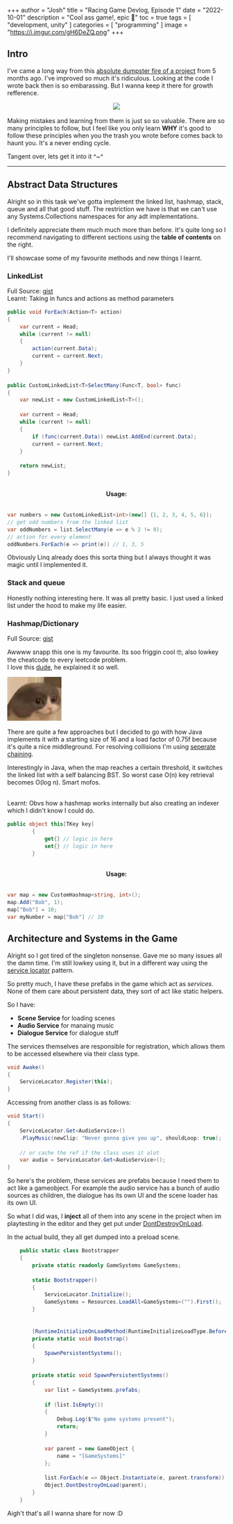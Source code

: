 +++
author = "Josh"
title = "Racing Game Devlog, Episode 1"
date = "2022-10-01"
description = "Cool ass game!, epic 💯"
toc = true
tags = [
    "development, 
    unity"
]
categories = [
    "programming"
]
image = "https://i.imgur.com/gH6DeZQ.png"
+++
<!--more-->

## Intro

I've came a long way from this [absolute dumpster fire of a project](https://macawls.dev/blog/post/my-first-unity-project/) from 5 months ago. I've improved so much it's ridiculous. Looking at the code I wrote back then is so embarassing. But I wanna keep it there for growth refference.

<center>
<img src="https://i.imgur.com/y4DHR9O.png">
</center>

Making mistakes and learning from them is just so so valuable.
There are so many principles to follow, but I feel like you only learn **WHY** it's good to follow these principles when you the trash you wrote before comes back to haunt you. It's a never ending cycle.

Tangent over, lets get it into it ^~^
***

## Abstract Data Structures

Alright so in this task we've gotta implement the linked list, hashmap, stack, queue and all that good stuff.
The restriction we have is that we can't use any Systems.Collections namespaces for any adt implementations.

I definitely appreciate them much much more than before.
It's quite long so I recommend navigating to different sections using the **table of contents** on the right.

I'll showcase some of my favourite methods and new things I learnt.

### LinkedList
Full Source: [gist](https://gist.github.com/Macawls/3c16861ec269df07bdfefcd87ba99489)
<br>Learnt: Taking in funcs and actions as method parameters

```csharp
public void ForEach(Action<T> action)
{
    var current = Head;
    while (current != null)
    {
        action(current.Data);
        current = current.Next;
    }
}

public CustomLinkedList<T>SelectMany(Func<T, bool> func)
{
    var newList = new CustomLinkedList<T>();
    
    var current = Head;
    while (current != null)
    {
        if (func(current.Data)) newList.AddEnd(current.Data);
        current = current.Next;
    }

    return newList;
}
```
</br>
<center> <b>Usage:</b> </center>
<br>

```csharp
var numbers = new CustomLinkedList<int>(new[] {1, 2, 3, 4, 5, 6});
// get odd numbers from the linked list
var oddNumbers = list.SelectMany(e => e % 2 != 0); 
// action for every element
oddNumbers.ForEach(e => print(e)) // 1, 3, 5
```

Obviously Linq already does this sorta thing but I always thought it was magic until I implemented it. 
### Stack and queue
Honestly nothing interesting here. It was all pretty basic. 
I just used a linked list under the hood to make my life easier.

### Hashmap/Dictionary
Full Source: [gist](https://gist.github.com/Macawls/1f561aaca221f3868967e43a9125e660)

Awwww snapp this one is my favourite. Its soo friggin cool 🤓, also lowkey the cheatcode to every leetcode problem. 
<br> I love this [dude](https://youtu.be/FhNJ6aikTVI), he explained it so well.

![](smol.jpg)

There are quite a few approaches but I decided to go with how Java implements it with a starting size of 16 and a load factor of 0.75f because it's quite a nice middleground.
For resolving collisions I'm using [seperate chaining](https://www.geeksforgeeks.org/hashing-set-2-separate-chaining/).

Interestingly in Java, when the map reaches a certain threshold, it switches the linked list with a self balancing BST. So worst case O(n) key retrieval becomes O(log n). Smart mofos.

<br>Learnt: Obvs how a hashmap works internally but also creating an indexer which I didn't know I could do. 

```csharp
public object this[TKey key]
        {
            get{} // logic in here
            set{} // logic in here
        }
```
</br>
<center> <b>Usage:</b> </center>
<br>

```csharp
var map = new CustomHashmap<string, int>();
map.Add("Bob", 1);
map["Bob"] = 10;
var myNumber = map["Bob"] // 10
```
## Architecture and Systems in the Game

Alright so I got tired of the singleton nonsense. Gave me so many issues all the damn time.
I'm still lowkey using it, but in a different way using the [service locator](https://www.geeksforgeeks.org/service-locator-pattern/) pattern. 

So pretty much, I have these prefabs in the game which act as *services*. 
None of them care about persistent data, they sort of act like static helpers. 

So I have:  
* **Scene Service** for loading scenes
* **Audio Service** for manaing music
* **Dialogue Service** for dialogue stuff

The services themselves are responsible for registration, which allows them to be accessed elsewhere via their class type.
```csharp
void Awake()
{
    ServiceLocator.Register(this);
}
```
Accessing from another class is as follows:
```csharp
void Start()
{
    ServiceLocator.Get<AudioService>()
    .PlayMusic(newClip: "Never gonna give you up", shouldLoop: true);
    
    // or cache the ref if the class uses it alot
    var audio = ServiceLocator.Get<AudioService>();
}
```

So here's the problem, these services are prefabs because I need them to act like a gameobject. For example the audio service has a bunch of audio sources as children, the dialogue has its own UI and the scene loader has its own UI.

So what I did was, I **inject** all of them into any scene in the project when im playtesting in the editor and they get put under [DontDestroyOnLoad](https://docs.unity3d.com/ScriptReference/Object.DontDestroyOnLoad.html).

In the actual build, they all get dumped into a preload scene.

```csharp
    public static class Bootstrapper
    {
        private static readonly GameSystems GameSystems;
        
        static Bootstrapper()
        {
            ServiceLocator.Initialize();
            GameSystems = Resources.LoadAll<GameSystems>("").First();
        }
        
        
        [RuntimeInitializeOnLoadMethod(RuntimeInitializeLoadType.BeforeSceneLoad)]
        private static void Bootstrap()
        {
            SpawnPersistentSystems();
        }
        
        private static void SpawnPersistentSystems()
        {
            var list = GameSystems.prefabs;
            
            if (list.IsEmpty())
            {
                Debug.Log($"No game systems present");
                return;
            }
            
            var parent = new GameObject {
                name = "[GameSystems]"
            };

            list.ForEach(e => Object.Instantiate(e, parent.transform));
            Object.DontDestroyOnLoad(parent);
        }
    }
```
Aigh't that's all I wanna share for now :D
